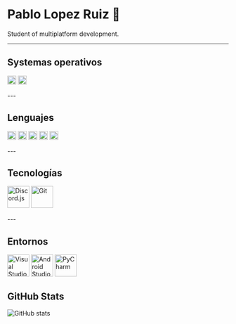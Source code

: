 # Pablo Lopez Ruiz 👋  
Student of multiplatform development.

---

## Systemas operativos
<p align="left">
  <img src="https://upload.wikimedia.org/wikipedia/commons/8/87/Windows_logo_-_2021.svg" alt="Windows" width="20" >
  <img src="https://upload.wikimedia.org/wikipedia/commons/3/35/Tux.svg" alt="Linux" width="20" padding="10">
</p>
---

## Lenguajes
<p align="left">
<img src="https://upload.wikimedia.org/wikipedia/en/3/30/Java_programming_language_logo.svg" alt="Java" width="20">
<img src="https://upload.wikimedia.org/wikipedia/commons/c/c3/Python-logo-notext.svg" alt="Python" width="20">
<img src="https://upload.wikimedia.org/wikipedia/commons/6/62/CSS3_logo.svg" alt="CSS3" width="20">
<img src="https://upload.wikimedia.org/wikipedia/commons/3/38/HTML5_Badge.svg" alt="HTML5" width="20">
<img src="https://upload.wikimedia.org/wikipedia/commons/0/0a/MySQL_textlogo.svg" alt="MySQL" width="20">
</p>
---

## Tecnologías
<p align="left">
<img src="https://avatars.githubusercontent.com/u/26492485?s=200&v=4" alt="Discord.js" width="50">
<img src="https://upload.wikimedia.org/wikipedia/commons/3/3f/Git_icon.svg" alt="Git" width="50">
</p>
---

## Entornos
<p align="left">
<img src="https://upload.wikimedia.org/wikipedia/commons/4/4b/Visual_Studio_Code_1.35_icon.svg" alt="Visual Studio Code" width="50">
<img src="https://upload.wikimedia.org/wikipedia/commons/3/34/Android_Studio_icon.svg" alt="Android Studio" width="50">
<img src="https://resources.jetbrains.com/storage/products/pycharm/img/meta/pycharm_logo_300x300.png" alt="PyCharm" width="50">
</p>

## GitHub Stats
![GitHub stats](https://github-readme-stats.vercel.app/api?username=Pablirry&show_icons=true&theme=dark)

